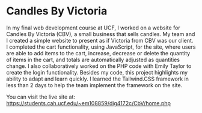# Candles By Victoria
In my final web development course at UCF, I worked on a website for Candles By Victoria (CBV), a small business that sells candles. My team and I created a simple website to present as if Victoria from CBV was our client. I completed the cart functionality, using JavaScript, for the site, where users are able to add items to the cart, increase, decrease or delete the quantity of items in the cart, and totals are automatically adjusted as quantities change. I also collaboratively worked on the PHP code with Emily Taylor to create the login functionality. Besides my code, this project highlights my ability to adapt and learn quickly. I learned the Tailwind.CSS framework in less than 2 days to help the team implement the framework on the site.

You can visit the live site at: https://students.cah.ucf.edu/~em108859/dig4172c/CbV/home.php
